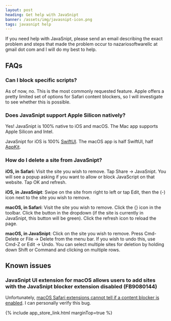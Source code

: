 ```yaml
---
layout: post
heading: Get help with JavaSnipt
banner: /assets/img/javasnipt-icon.png
tags: javasnipt help
---
```


If you need help with JavaSnipt, please send an email describing the exact problem and steps that made the problem occur to nazariosoftwarellc at gmail dot com and I will do my best to help.

## FAQs

### Can I block specific scripts? 

As of now, no. This is the most commonly requested feature. Apple offers a pretty limited set of options for Safari content blockers, so I will investigate to see whether this is possible.

### Does JavaSnipt support Apple Silicon natively?

Yes! JavaSnipt is 100% native to iOS and macOS. The Mac app supports Apple Silicon and Intel. 

JavaSnipt for iOS is 100% [SwiftUI](https://developer.apple.com/documentation/swiftui/). The macOS app is half SwiftUI, half [AppKit](https://developer.apple.com/documentation/appkit/).

### How do I delete a site from JavaSnipt?

**iOS, in Safari:** Visit the site you wish to remove. Tap Share → JavaSnipt. You will see a popup asking if you want to allow or block JavaScript on that website. Tap OK and refresh. 

**iOS, in JavaSnipt**: Swipe on the site from right to left or tap Edit, then the (-) icon next to the site you wish to remove. 

**macOS, in Safari**: Visit the site you wish to remove. Click the {} icon in the toolbar. Click the button in the dropdown (if the site is currently in JavaSnipt, this button will be green). Click the refresh icon to reload the page. 

**macOS, in JavaSnipt**: Click on the site you wish to remove. Press Cmd-Delete or File → Delete from the menu bar. If you wish to undo this, use Cmd-Z or Edit → Undo. You can select multiple sites for deletion by holding down Shift or Command and clicking on multiple rows.

## Known issues

### JavaSnipt UI extension for macOS allows users to add sites with the JavaSnipt blocker extension disabled (FB9080144)

Unfortunately, [macOS Safari extensions cannot tell if a content blocker is enabled](https://stackoverflow.com/questions/50481113/how-to-get-the-stateenabled-disabled-of-safari-content-blocker-app-extension-f). I can personally verify this bug.

{% include app_store_link.html marginTop=true %}